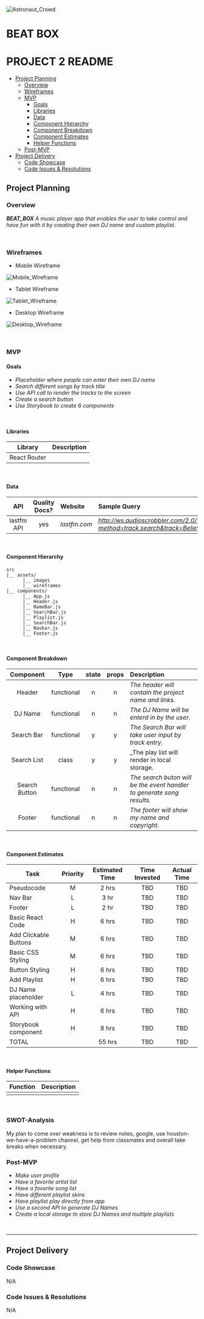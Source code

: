 ![Astronaut_Crowd](https://www.amny.com/wp-content/uploads/2019/12/Astronaut.jpg)


# BEAT BOX

# PROJECT 2 README <!-- omit in toc -->

- [Project Planning](#Project-Planning)
  - [Overview](#Overview)
  - [Wireframes](#Wireframes)
  - [MVP](#MVP)
    - [Goals](#Goals)
    - [Libraries](#Libraries)
    - [Data](#Data)
    - [Component Hierarchy](#Component-Hierarchy)
    - [Component Breakdown](#Component-Breakdown)
    - [Component Estimates](#Component-Estimates)
    - [Helper Functions](#Helper-Functions)
  - [Post-MVP](#Post-MVP)
- [Project Delivery](#Project-Delivery)
  - [Code Showcase](#Code-Showcase)
  - [Code Issues & Resolutions](#Code-Issues--Resolutions)

## Project Planning

### Overview

_**BEAT_BOX** A music player app that enables the user to take control and have fun with it by creating their own DJ name and custom playlist._

<br>

### Wireframes

- Mobile Wireframe

![Mobile_Wireframe](https://i.imgur.com/Joxwt4S.png)

- Tablet Wireframe

![Tablet_Wireframe](https://i.imgur.com/N61UBx2.png)

- Desktop Wireframe

![Desktop_Wireframe](https://i.imgur.com/PU6V6oK.png)



<br>

### MVP

#### Goals

- _Placeholder where people can enter their own DJ name_
- _Search different songs by track title_
- _Use API call to render the tracks to the screen_
- _Create a search button_
- _Use Storybook to create 6 components_

<br>

#### Libraries


|     Library      | Description                                |
| :--------------: | :----------------------------------------- |
|   React Router   |  |


<br>

#### Data


|    API     | Quality Docs? | Website       | Sample Query                            |
| :--------: | :-----------: | :------------ | :-------------------------------------- |
| lastfm API |      yes      | _lastfm.com_ | _http://ws.audioscrobbler.com/2.0/?method=track.search&track=Believe&api_key=9357323b21f3ac3a16289e7e62479e88&format=json_ |

<br>

#### Component Hierarchy

```
src
|__ assets/
      |__ images
      |__ wireframes
|__ components/
      |__ App.js
      |__ Header.js
      |__ NameBar.js
      |__ SearchBar.js
      |__ Playlist.js
      |__ SearchBar.js
      |__ Navbar.js
      |__ Footer.js
```

<br>

#### Component Breakdown


|  Component   |    Type    | state | props | Description                                                      |
| :----------: | :--------: | :---: | :---: | :--------------------------------------------------------------- |
| Header        | functional |   n   |   n   | _The header will contain the project name and links._               |
| DJ Name       | functional |   n   |   n   | _The DJ Name will be enterd in by the user._       |
| Search Bar    | functional |   y   |   y   | _The Search Bar will take user input by track entry._      |
| Search List     | class      |   y   |   y   | _The play list will render in local storage.                 |
| Search Button | functional |   n   |   n   | _The search buton will be the event handler to generate song results._ |
| Footer        | functional |   n   |   n   | _The footer will show my name and copyright._ |
 
<br>

#### Component Estimates


| Task                | Priority | Estimated Time | Time Invested | Actual Time |
| ------------------- | :------: | :------------: | :-----------: | :---------: |
| Pseudocode          |    M     |     2 hrs      |     TBD       |     TBD     |
| Nav Bar             |    L     |     3 hr       |     TBD       |     TBD     |
| Footer              |    L     |     2 hr       |     TBD       |     TBD     |
| Basic React Code    |    H     |     6 hrs      |     TBD       |     TBD     |
| Add Clickable Buttons |  M     |     6 hrs      |     TBD       |     TBD     |
| Basic CSS Styling   |    M     |     6 hrs      |     TBD       |     TBD     |
| Button Styling      |    H     |     6 hrs      |     TBD       |     TBD     |
| Add Playlist        |    H     |     6 hrs      |     TBD       |     TBD     ||
| DJ Name placeholder |    L     |     4 hrs      |     TBD       |     TBD     |
| Working with API    |    H     |     6 hrs      |     TBD       |     TBD     |
| Storybook component |    H     |     8 hrs      |     TBD       |     TBD     |
| TOTAL               |          |     55 hrs     |     TBD       |     TBD     |

<br>

#### Helper Functions


|  Function  | Description                                |
| :--------: | :----------------------------------------- |
|            |                                            |

<br>

### SWOT-Analysis

My plan to come over weakness is to review notes, google, use houston-we-have-a-problem channel, get help from classmates and overall take breaks when necessary.

### Post-MVP

- _Make user profile_
- _Have a favorite artist list_
- _Have a favorite song list_
- _Have different playlist skins_
- _Have playlist play directly from app_
- _Use a second API to generate DJ Names_
- _Create a local storage to store DJ Names and multiple playlists_



<br>

***

## Project Delivery

### Code Showcase

N/A

### Code Issues & Resolutions

N/A

